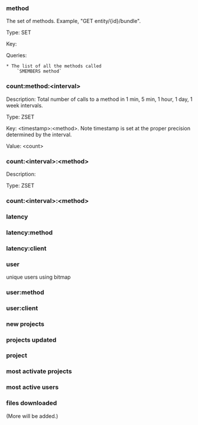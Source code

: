 ### method ###

The set of methods. Example, "GET entity/{id}/bundle".

Type: SET

Key: <method>

Queries:

    * The list of all the methods called
        `SMEMBERS method`

### count:method:\<interval\> ###

Description: Total number of calls to a method in 1 min, 5 min, 1 hour, 1 day, 1 week intervals.

Type: ZSET

Key: \<timestamp\>:\<method\>. Note timestamp is set at the proper precision determined by the interval. 

Value: \<count\>

### count:\<interval\>:\<method\> ###

Description: 

Type: ZSET

### count:\<interval\>:\<method\> ###

### latency ###

### latency:method ###

### latency:client ###

### user ###

unique users using bitmap

### user:method

### user:client ###

### new projects ###

### projects updated ###

### project  ###

### most activate projects ###

### most active users ###

### files downloaded ###

(More will be added.)
